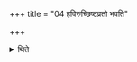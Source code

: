 +++
title = "04 हविरुच्छिष्टव्रतो भवति"

+++

<details><summary>थिते</summary>

4. One eats the remnants of the offering-material as the fast-food.  
</details>
